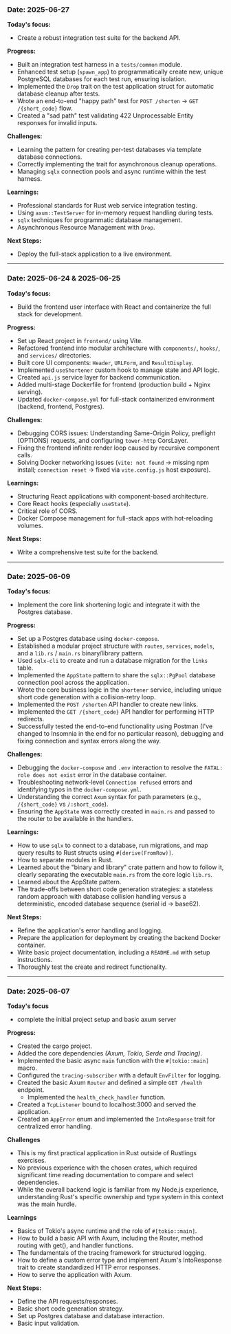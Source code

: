 ### Date: 2025-06-27

**Today's focus:**

* Create a robust integration test suite for the backend API.

**Progress:**

* Built an integration test harness in a `tests/common` module.
* Enhanced test setup (`spawn_app`) to programmatically create new, unique PostgreSQL databases for each test run, ensuring isolation.
* Implemented the `Drop` trait on the test application struct for automatic database cleanup after tests.
* Wrote an end-to-end "happy path" test for `POST /shorten` → `GET /{short_code}` flow.
* Created a "sad path" test validating 422 Unprocessable Entity responses for invalid inputs.

**Challenges:**

* Learning the pattern for creating per-test databases via template database connections.
* Correctly implementing the trait for asynchronous cleanup operations.
* Managing `sqlx` connection pools and async runtime within the test harness.

**Learnings:**

* Professional standards for Rust web service integration testing.
* Using `axum::TestServer` for in-memory request handling during tests.
* `sqlx` techniques for programmatic database management.
* Asynchronous Resource Management with `Drop`.

**Next Steps:**

* Deploy the full-stack application to a live environment.

___

### Date: 2025-06-24 & 2025-06-25

**Today's focus:**

* Build the frontend user interface with React and containerize the full stack for development.

**Progress:**

* Set up React project in `frontend/` using Vite.
* Refactored frontend into modular architecture with `components/`, `hooks/`, and `services/` directories.
* Built core UI components: `Header`, `URLForm`, and `ResultDisplay`.
* Implemented `useShortener` custom hook to manage state and API logic.
* Created `api.js` service layer for backend communication.
* Added multi-stage Dockerfile for frontend (production build + Nginx serving).
* Updated `docker-compose.yml` for full-stack containerized environment (backend, frontend, Postgres).

**Challenges:**

* Debugging CORS issues: Understanding Same-Origin Policy, preflight (OPTIONS) requests, and configuring `tower-http` CorsLayer.
* Fixing the frontend infinite render loop caused by recursive component calls.
* Solving Docker networking issues (`vite: not found` → missing npm install; `connection reset` → fixed via `vite.config.js` host exposure).

**Learnings:**

* Structuring React applications with component-based architecture.
* Core React hooks (especially `useState`).
* Critical role of CORS.
* Docker Compose management for full-stack apps with hot-reloading volumes.

**Next Steps:**

* Write a comprehensive test suite for the backend.

___

### Date: 2025-06-09

**Today's focus:**

* Implement the core link shortening logic and integrate it with the Postgres database.

**Progress:**

* Set up a Postgres database using `docker-compose`.
* Established a modular project structure with `routes`, `services`, `models`, and a `lib.rs` / `main.rs` binary/library
  pattern.
* Used `sqlx-cli` to create and run a database migration for the `links` table.
* Implemented the `AppState` pattern to share the `sqlx::PgPool` database connection pool across the application.
* Wrote the core business logic in the `shortener` service, including unique short code generation with a
  collision-retry loop.
* Implemented the `POST /shorten` API handler to create new links.
* Implemented the `GET /{short_code}` API handler for performing HTTP redirects.
* Successfully tested the end-to-end functionality using Postman (I've changed to Insomnia in the end for no particular
  reason), debugging and fixing connection and syntax errors along the way.

**Challenges:**

* Debugging the `docker-compose` and `.env` interaction to resolve the `FATAL: role does not exist` error in the
  database container.
* Troubleshooting network-level `Connection refused` errors and identifying typos in the `docker-compose.yml`.
* Understanding the correct `Axum` syntax for path parameters (e.g., `/{short_code}` vs `/:short_code`).
* Ensuring the `AppState` was correctly created in `main.rs` and passed to the router to be available in the handlers.

**Learnings:**

* How to use `sqlx` to connect to a database, run migrations, and map query results to Rust structs using
  `#[derive(FromRow)]`.
* How to separate modules in Rust.
* Learned about the "binary and library" crate pattern and how to follow it, clearly separating the
  executable `main.rs` from the core logic `lib.rs`.
* Learned about the AppState pattern.
* The trade-offs between short code generation strategies: a stateless random approach with database collision handling
  versus a deterministic, encoded database sequence (serial id -> base62).

**Next Steps:**

* Refine the application's error handling and logging.
* Prepare the application for deployment by creating the backend Docker container.
* Write basic project documentation, including a `README.md` with setup instructions.
* Thoroughly test the create and redirect functionality.

___

### Date: 2025-06-07

**Today's focus**

* complete the initial project setup and basic axum server

**Progress:**

* Created the cargo project.
* Added the core dependencies *(Axum, Tokio, Serde and Tracing)*.
* Implemented the basic async `main` function with the `#[tokio::main]` macro.
* Configured the `tracing-subscriber` with a default `EnvFilter` for logging.
* Created the basic Axum `Router` and defined a simple `GET /health` endpoint.
    * Implemented the `health_check_handler` function.
* Created a `TcpListener` bound to localhost:3000 and served the application.
* Created an `AppError` enum and implemented the `IntoResponse` trait for centralized error handling.

**Challenges**

* This is my first practical application in Rust outside of Rustlings exercises.
* No previous experience with the chosen crates, which required significant time reading documentation to compare and
  select dependencies.
* While the overall backend logic is familiar from my Node.js experience, understanding Rust's specific ownership and
  type system in this context was the main hurdle.

**Learnings**

* Basics of Tokio's async runtime and the role of `#[tokio::main]`.
* How to build a basic API with Axum, including the Router, method routing with get(), and handler functions.
* The fundamentals of the tracing framework for structured logging.
* How to define a custom error type and implement Axum's IntoResponse trait to create standardized HTTP error responses.
* How to serve the application with Axum.

**Next Steps:**

* Define the API requests/responses.
* Basic short code generation strategy.
* Set up Postgres database and database interaction.
* Basic input validation.
